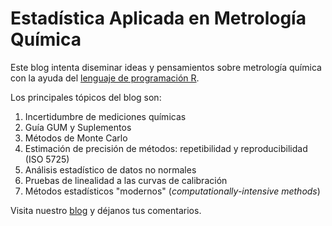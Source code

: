 
# Estadística Aplicada en Metrología Química

Este blog intenta diseminar ideas y pensamientos sobre metrología química con la ayuda del [lenguaje de programación R](https://www.r-project.org/).

Los principales tópicos del blog son:

1. Incertidumbre de mediciones químicas
2. Guía GUM y Suplementos
3. Métodos de Monte Carlo
4. Estimación de precisión de métodos: repetibilidad y reproducibilidad (ISO 5725)
5. Análisis estadístico de datos no normales
6. Pruebas de linealidad a las curvas de calibración
7. Métodos estadísticos "modernos" (_computationally-intensive methods_)

Visita nuestro [blog](https://www.analytical.cl) y déjanos tus comentarios.
